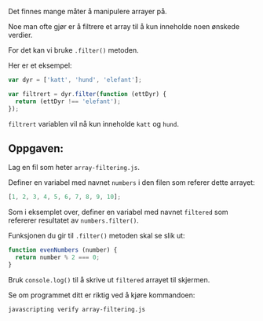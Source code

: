 Det finnes mange måter å manipulere arrayer på.

Noe man ofte gjør er å filtrere et array til å kun inneholde noen ønskede verdier.

For det kan vi bruke `.filter()` metoden.

Her er et eksempel:

```js
var dyr = ['katt', 'hund', 'elefant'];

var filtrert = dyr.filter(function (ettDyr) {
  return (ettDyr !== 'elefant');
});
```
`filtrert` variablen vil nå kun inneholde `katt` og `hund`.

## Oppgaven:

Lag en fil som heter `array-filtering.js`.

Definer en variabel med navnet `numbers` i den filen som referer dette arrayet:

```js
[1, 2, 3, 4, 5, 6, 7, 8, 9, 10];
```

Som i eksemplet over, definer en variabel med navnet `filtered` som refererer resultatet av `numbers.filter()`.

Funksjonen du gir til `.filter()` metoden skal se slik ut:

```js
function evenNumbers (number) {
  return number % 2 === 0;
}
```

Bruk `console.log()` til å skrive ut `filtered` arrayet til skjermen.

Se om programmet ditt er riktig ved å kjøre kommandoen:

```bash
javascripting verify array-filtering.js
```
